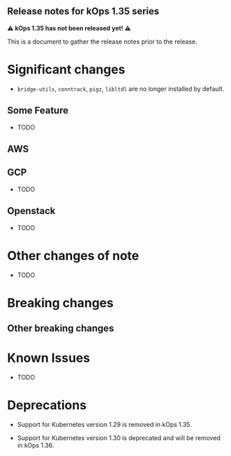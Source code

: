 ## Release notes for kOps 1.35 series

**&#9888; kOps 1.35 has not been released yet! &#9888;**

This is a document to gather the release notes prior to the release.

# Significant changes

* `bridge-utils`, `conntrack`, `pigz`, `libltdl` are no longer installed by default.

## Some Feature

* TODO

## AWS

## GCP

* TODO

## Openstack

* TODO

# Other changes of note

* TODO

# Breaking changes

## Other breaking changes

# Known Issues

* TODO

# Deprecations

* Support for Kubernetes version 1.29 is removed in kOps 1.35.

* Support for Kubernetes version 1.30 is deprecated and will be removed in kOps 1.36.
